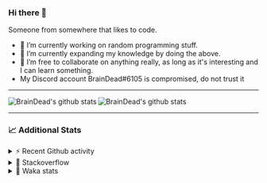 ### Hi there 👋

Someone from somewhere that likes to code.

- 🔭 I’m currently working on random programming stuff.
- 🌱 I’m currently expanding my knowledge by doing the above.
- 👯 I’m free to collaborate on anything really, as long as it's interesting and I can learn something.
- My Discord account BrainDead#6105 is compromised, do not trust it
<hr>


<img alt="BrainDead's github stats" align="left" src="https://github-readme-stats.vercel.app/api?username=albertopoljak&count_private=true&show_icons=true&theme=radical&hide_border=true"/>
<img alt="BrainDead's github stats" align="left" src="https://github-readme-stats.vercel.app/api/top-langs/?username=albertopoljak&layout=compact&theme=radical&hide_border=true&card_width=250"/>
<br clear="left"/>

<hr>

### 📈 Additional Stats

<details>
  <summary>⚡ Recent Github activity</summary>
  <br/>

  <!--START_SECTION:activity-->
1. 🗣 Commented on [#30](https://github.com/albertopoljak/Licensy/issues/30) in [albertopoljak/Licensy](https://github.com/albertopoljak/Licensy)
2. ❗️ Opened issue [#30](https://github.com/albertopoljak/Licensy/issues/30) in [albertopoljak/Licensy](https://github.com/albertopoljak/Licensy)
3. 🗣 Commented on [#25](https://github.com/albertopoljak/Licensy/issues/25) in [albertopoljak/Licensy](https://github.com/albertopoljak/Licensy)
4. ❗️ Closed issue [#27](https://github.com/albertopoljak/Licensy/issues/27) in [albertopoljak/Licensy](https://github.com/albertopoljak/Licensy)
5. 🎉 Merged PR [#24](https://github.com/albertopoljak/Licensy/pull/24) in [albertopoljak/Licensy](https://github.com/albertopoljak/Licensy)
  <!--END_SECTION:activity-->
</details>

<details>
  <summary>👀 Stackoverflow</summary>

  [![Omid Nikrah StackOverflow](https://github-readme-stackoverflow.vercel.app/?userID=11311072&theme=dark)](https://stackoverflow.com/users/11311072/braindead)

</details>

<details>
  <summary>🤖 Waka stats</summary>
  <br/>

  <!--START_SECTION:waka-->
![Profile Views](http://img.shields.io/badge/Profile%20Views-116-blue)

![Lines of code](https://img.shields.io/badge/From%20Hello%20World%20I%27ve%20Written-258232%20lines%20of%20code-blue)

**🐱 My Github Data** 

> 🏆 647 Contributions in the Year 2021
 > 
> 📦 148.7 kB Used in Github's Storage 
 > 
> 💼 Opted to Hire
 > 
> 📜 33 Public Repositories 
 > 
> 🔑 8 Private Repositories  
 > 
**I'm an Early 🐤** 

```text
🌞 Morning    129 commits    ████░░░░░░░░░░░░░░░░░░░░░   19.0% 
🌆 Daytime    262 commits    █████████░░░░░░░░░░░░░░░░   38.59% 
🌃 Evening    195 commits    ███████░░░░░░░░░░░░░░░░░░   28.72% 
🌙 Night      93 commits     ███░░░░░░░░░░░░░░░░░░░░░░   13.7%

```
📅 **I'm Most Productive on Tuesday** 

```text
Monday       101 commits    ███░░░░░░░░░░░░░░░░░░░░░░   14.87% 
Tuesday      136 commits    █████░░░░░░░░░░░░░░░░░░░░   20.03% 
Wednesday    122 commits    ████░░░░░░░░░░░░░░░░░░░░░   17.97% 
Thursday     119 commits    ████░░░░░░░░░░░░░░░░░░░░░   17.53% 
Friday       67 commits     ██░░░░░░░░░░░░░░░░░░░░░░░   9.87% 
Saturday     58 commits     ██░░░░░░░░░░░░░░░░░░░░░░░   8.54% 
Sunday       76 commits     ██░░░░░░░░░░░░░░░░░░░░░░░   11.19%

```


📊 **This Week I Spent My Time On** 

```text
💬 Programming Languages: 
Python                   17 hrs 45 mins      ███████████████████░░░░░░   76.75% 
XML                      4 hrs 29 mins       ████░░░░░░░░░░░░░░░░░░░░░   19.45% 
Other                    30 mins             ░░░░░░░░░░░░░░░░░░░░░░░░░   2.23% 
Gettext Catalog          12 mins             ░░░░░░░░░░░░░░░░░░░░░░░░░   0.9% 
CSV                      8 mins              ░░░░░░░░░░░░░░░░░░░░░░░░░   0.58%

🐱‍💻 Projects: 
odoo_14_fresh            21 hrs 52 mins      ███████████████████████░░   94.58% 
fu                       1 hr 11 mins        █░░░░░░░░░░░░░░░░░░░░░░░░   5.13% 
glovia_custom_addons     1 min               ░░░░░░░░░░░░░░░░░░░░░░░░░   0.12% 
odoo14_custom_addonsBACK 1 min               ░░░░░░░░░░░░░░░░░░░░░░░░░   0.09% 
Unknown Project          0 secs              ░░░░░░░░░░░░░░░░░░░░░░░░░   0.07%

💻 Operating System: 
Linux                    21 hrs 56 mins      ███████████████████████░░   94.86% 
Windows                  1 hr 11 mins        █░░░░░░░░░░░░░░░░░░░░░░░░   5.14%

```

**I Mostly Code in Python** 

```text
Python                   29 repos            ████████████████████░░░░░   80.56% 
Java                     4 repos             ██░░░░░░░░░░░░░░░░░░░░░░░   11.11% 
TypeScript               1 repo              ░░░░░░░░░░░░░░░░░░░░░░░░░   2.78% 
JavaScript               1 repo              ░░░░░░░░░░░░░░░░░░░░░░░░░   2.78% 
HTML                     1 repo              ░░░░░░░░░░░░░░░░░░░░░░░░░   2.78%

```



 Last Updated on 28/10/2021
<!--END_SECTION:waka-->
</details>
